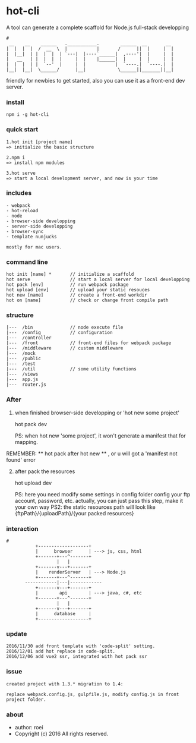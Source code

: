 # hot-cli

A tool can generate a complete scaffold for Node.js full-stack developping

    #
     __    __    ______   .___________.        ______  __       __
    |  |  |  |  /  __  \  |           |       /      ||  |     |  |
    |  |__|  | |  |  |  | `---|  |----`______|  ,----'|  |     |  |
    |   __   | |  |  |  |     |  |    |______|  |     |  |     |  |
    |  |  |  | |  `--'  |     |  |           |  `----.|  `----.|  |
    |__|  |__|  \______/      |__|            \______||_______||__|

friendly for newbies to get started, also you can use it as a front-end dev server.

### install

    npm i -g hot-cli

### quick start

    1.hot init [project name]
    => initialize the basic structure

    2.npm i
    => install npm modules

    3.hot serve
    => start a local development server, and now is your time

### includes

    - webpack
    - hot-reload
    - node
    - browser-side developping
    - server-side developping
    - browser-sync
    - template nunjucks

    mostly for mac users.

### command line

    hot init [name] *       // initialize a scaffold
    hot serve               // start a local server for local developping
    hot pack [env]          // run webpack package
    hot upload [env]        // upload your static resouces
    hot new [name]          // create a front-end workdir
    hot on [name]           // check or change front compile path

### structure

    |---  /bin              // node execute file
    |---  /config           // configuration
    |---  /controller
    |---  /front            // front-end files for webpack package
    |---  /middleware       // custom middleware
    |---  /mock
    |---  /public
    |---  /test
    |---  /util             // some utility functions
    |---  /views
    |---  app.js
    |---  router.js


### After
1. when finished browser-side developping or 'hot new some project'

    hot pack dev

    PS: when hot new 'some project', it won't generate a manifest that for mapping.

REMEMBER: ** hot pack after hot new ** , or u will got a 'manifest not found' error

2. after pack the resources

    hot upload dev

    PS: here you need modify some settings in config folder
        config your ftp account, password, etc.
        actually, you can just pass this step, make it your own way
    PS2: the static resources path will look like {ftpPath}/{uploadPath}/{your packed resources}

### interaction

    #
               +-------------------+
               |      browser      | ---> js, css, html
               +-------+---^-------+
                       |   |
               +-------v---+-------+
               |    renderServer   | ---> Node.js
               +-------+---^-------+
           ------------|---|------------
               +-------v---+-------+
               |        api        | ---> java, c#, etc
               +-------+---^-------+
                       |   |
               +-------v---+-------+
               |      database     |
               +-------------------+

### update

    2016/11/30 add front template with 'code-split' setting.
    2016/12/01 add hot replace in code-split.
    2016/12/06 add vue2 ssr, integrated with hot pack ssr

### issue

    created project with 1.3.* migration to 1.4:

    replace webpack.config.js, gulpfile.js, modify config.js in front project folder.

### about
- author: roei
- Copyright (c) 2016 All rights reserved.
